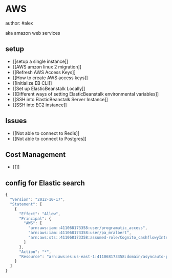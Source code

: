 # AWS
author: #alex 

aka amazon web services


## setup 
- [[setup a single instance]]
- [[AWS amzon linux 2 migration]]
- [[Refresh AWS Access Keys]]
- [[How to create AWS access keys]]
- [[Initialize EB CLI]]
- [[Set up ElasticBeanstalk Locally]]
- [[Different ways of setting ElasticBeanstalk environmental variables]]
- [[SSH into ElasticBeanstalk Server Instance]]
- [[SSH into EC2 instance]]


## Issues
- [[Not able to connect to Redis]]
- [[Not able to connect to Postgres]]


## Cost Management
- [[]]

## config for Elastic search 
```javascript
{
  "Version": "2012-10-17",
  "Statement": [
    {
      "Effect": "Allow",
      "Principal": {
        "AWS": [
          "arn:aws:iam::411068173358:user/programatic_access",
          "arn:aws:iam::411068173358:user/pa_mralbert",
          "arn:aws:sts::411068173358:assumed-role/Cognito_cashflowyInternalsoftwareAuth_Role/CognitoIdentityCredentials"
        ]
      },
      "Action": "*",
      "Resource": "arn:aws:es:us-east-1:411068173358:domain/asyncauto-prod/*"
    }
  ]
}
```